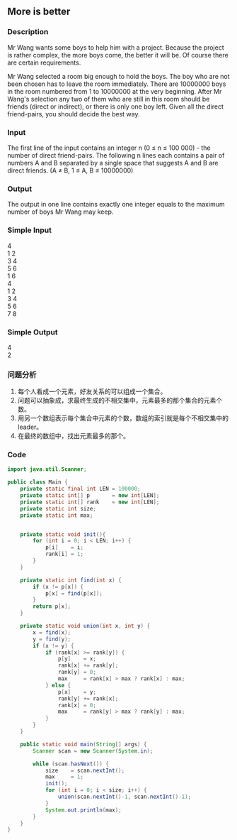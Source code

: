 ## More is better 

### Description
Mr Wang wants some boys to help him with a project. Because the project is rather complex, the more boys come, the better it will be. Of course there are certain requirements. 

Mr Wang selected a room big enough to hold the boys. The boy who are not been chosen has to leave the room immediately. There are 10000000 boys in the room numbered from 1 to 10000000 at the very beginning. After Mr Wang's selection any two of them who are still in this room should be friends (direct or indirect), or there is only one boy left. Given all the direct friend-pairs, you should decide the best way. 

### Input
The first line of the input contains an integer n (0 ≤ n ≤ 100 000) - the number of direct friend-pairs. The following n lines each contains a pair of numbers A and B separated by a single space that suggests A and B are direct friends. (A ≠ B, 1 ≤ A, B ≤ 10000000)

### Output
The output in one line contains exactly one integer equals to the maximum number of boys Mr Wang may keep. 

### Simple Input
4  
1 2  
3 4  
5 6  
1 6  
4  
1 2  
3 4  
5 6  
7 8  

### Simple Output
4  
2

### 问题分析
1. 每个人看成一个元素，好友关系的可以组成一个集合。
1. 问题可以抽象成，求最终生成的不相交集中，元素最多的那个集合的元素个数。
1. 用另一个数组表示每个集合中元素的个数，数组的索引就是每个不相交集中的 leader。
1. 在最终的数组中，找出元素最多的那个。

### Code
```java
import java.util.Scanner;

public class Main {
    private static final int LEN = 100000;
    private static int[] p       = new int[LEN];
    private static int[] rank    = new int[LEN];
    private static int size;
    private static int max;


    private static void init(){
        for (int i = 0; i < LEN; i++) {
            p[i]    = i;
            rank[i] = 1;
        }
    }

    private static int find(int x) {
        if (x != p[x]) {
            p[x] = find(p[x]);
        }
        return p[x];
    }

    private static void union(int x, int y) {
        x = find(x);
        y = find(y);
        if (x != y) {
            if (rank[x] >= rank[y]) {
                p[y]    = x;
                rank[x] += rank[y];
                rank[y] = 0;
                max     = rank[x] > max ? rank[x] : max;
            } else {
                p[x]    = y;
                rank[y] += rank[x];
                rank[x] = 0;
                max     = rank[y] > max ? rank[y] : max;
            }
        }
    }

    public static void main(String[] args) {
        Scanner scan = new Scanner(System.in);

        while (scan.hasNext()) {
            size    = scan.nextInt();
            max     = 1;
            init();
            for (int i = 0; i < size; i++) {
                union(scan.nextInt()-1, scan.nextInt()-1);
            }
            System.out.println(max);
        }
    }
}
```